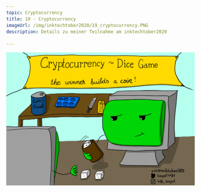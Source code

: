 ```yaml
---
topic: Cryptocurrency
title: 19 - Cryptocurrency
imageUrl: /img/inktechtober2020/19_cryptocurrency.PNG
description: Details zu meiner Teilnahme am inktechtober2020

---
```


![19 Cryptocurrency](/img/inktechtober2020/19_cryptocurrency.PNG)
